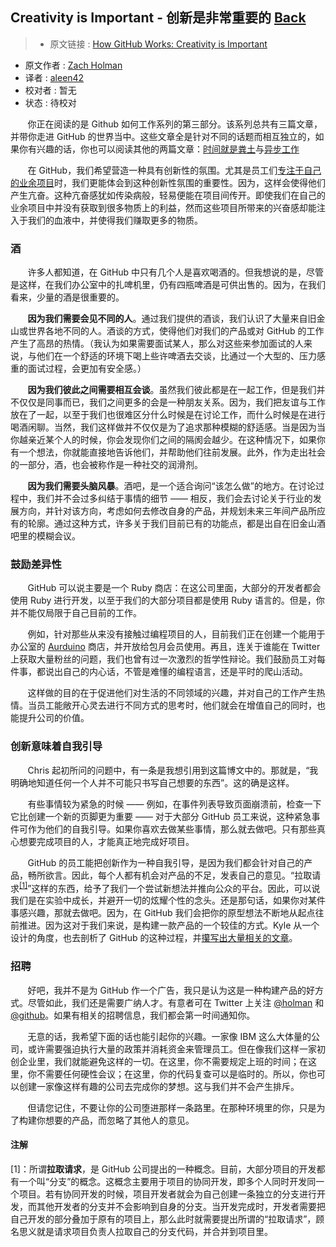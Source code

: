 ## Creativity is Important - 创新是非常重要的 [**Back**](./../translation.md)

> * 原文链接 : [How GitHub Works: Creativity is Important](https://zachholman.com/posts/how-github-works-creativity/)
* 原文作者 : [Zach Holman](https://zachholman.com/about)
* 译者 : [aleen42](https://github.com/aleen42) 
* 校对者 : 暂无
* 状态 : 待校对

&nbsp; &nbsp; &nbsp; &nbsp;你正在阅读的是 Github 如何工作系列的第三部分。该系列总共有三篇文章，并带你走进 GitHub 的世界当中。这些文章全是针对不同的话题而相互独立的，如果你有兴趣的话，你也可以阅读其他的两篇文章：[时间就是粪土](./../hours_are_bullshit/hours_are_bullshit.md)与[异步工作](./../be_asynchronous/be_asynchronous.md)

&nbsp; &nbsp; &nbsp; &nbsp;在 GitHub，我们希望营造一种具有创新性的氛围。尤其是员工们[专注于自己的业余项目](http://zachholman.com/posts/why-github-hacks-on-side-projects)时，我们更能体会到这种创新性氛围的重要性。因为，这样会使得他们产生亢奋。这种亢奋感犹如传染病般，轻易便能在项目间传开。即使我们在自己的业余项目中并没有获取到很多物质上的利益，然而这些项目所带来的兴奋感却能注入于我们的血液中，并使得我们赚取更多的物质。


### 酒

&nbsp; &nbsp; &nbsp; &nbsp;许多人都知道，在 GitHub 中只有几个人是喜欢喝酒的。但我想说的是，尽管是这样，在我们办公室中的扎啤机里，仍有四瓶啤酒是可供出售的。因为，在我们看来，少量的酒是很重要的。

&nbsp; &nbsp; &nbsp; &nbsp;**因为我们需要会见不同的人**。通过我们提供的酒谈，我们认识了大量来自旧金山或世界各地不同的人。酒谈的方式，使得他们对我们的产品或对 GitHub 的工作产生了高昂的热情。（我认为如果需要面试某人，那么对这些来参加面试的人来说，与他们在一个舒适的环境下喝上些许啤酒去交谈，比通过一个大型的、压力感重的面试过程，会更加有安全感。）

&nbsp; &nbsp; &nbsp; &nbsp;**因为我们彼此之间需要相互会谈**。虽然我们彼此都是在一起工作，但是我们并不仅仅是同事而已，我们之间更多的会是一种朋友关系。因为，我们把友谊与工作放在了一起，以至于我们也很难区分什么时候是在讨论工作，而什么时候是在进行喝酒闲聊。当然，我们这样做并不仅仅是为了追求那种模糊的舒适感。当是因为当你越亲近某个人的时候，你会发现你们之间的隔阂会越少。在这种情况下，如果你有一个想法，你就能直接地告诉他们，并帮助他们往前发展。此外，作为走出社会的一部分，酒，也会被称作是一种社交的润滑剂。

&nbsp; &nbsp; &nbsp; &nbsp;**因为我们需要头脑风暴**。酒吧，是一个适合询问“该怎么做”的地方。在讨论过程中，我们并不会过多纠结于事情的细节 —— 相反，我们会去讨论关于行业的发展方向，并针对该方向，考虑如何去修改自身的产品，并规划未来三年间产品所应有的轮廓。通过这种方式，许多关于我们目前已有的功能点，都是出自在旧金山酒吧里的模糊会议。

### 鼓励差异性

&nbsp; &nbsp; &nbsp; &nbsp;GitHub 可以说主要是一个 Ruby 商店：在这公司里面，大部分的开发者都会使用 Ruby 进行开发，以至于我们的大部分项目都是使用 Ruby 语言的。但是，你并不能仅局限于自己目前的工作。

&nbsp; &nbsp; &nbsp; &nbsp;例如，针对那些从来没有接触过编程项目的人，目前我们正在创建一个能用于办公室的 [Aurduino](https://www.arduino.cc/) 商店，并开放给包月会员使用。再且，连关于谁能在 Twitter 上获取大量粉丝的问题，我们也曾有过一次激烈的哲学性辩论。我们鼓励员工对每件事，都说出自己的内心话，不管是难懂的编程语言，还是平时的爬山活动。

&nbsp; &nbsp; &nbsp; &nbsp;这样做的目的在于促进他们对生活的不同领域的兴趣，并对自己的工作产生热情。当员工能敞开心灵去进行不同方式的思考时，他们就会在增值自己的同时，也能提升公司的价值。

### 创新意味着自我引导

&nbsp; &nbsp; &nbsp; &nbsp;Chris 起初所问的问题中，有一条是我想引用到这篇博文中的。那就是，“我明确地知道任何一个人并不可能只书写自己想要的东西”。这的确是这样。

&nbsp; &nbsp; &nbsp; &nbsp;有些事情较为紧急的时候 —— 例如，在事件列表导致页面崩溃前，检查一下它比创建一个新的页脚更为重要 —— 对于大部分 GitHub 员工来说，这种紧急事件可作为他们的自我引导。如果你喜欢去做某些事情，那么就去做吧。只有那些真心想要完成项目的人，才能真正地完成好项目。

&nbsp; &nbsp; &nbsp; &nbsp;GitHub 的员工能把创新作为一种自我引导，是因为我们都会针对自己的产品，畅所欲言。因此，每个人都有机会对产品的不足，发表自己的意见。“拉取请求<sup>[[1]](#comment1)</sup>”这样的东西，给予了我们一个尝试新想法并推向公众的平台。因此，可以说我们是在实验中成长，并避开一切的炫耀个性的念头。还是那句话，如果你对某件事感兴趣，那就去做吧。因为，在 GitHub 我们会把你的原型想法不断地从起点往前推进。因为这对于我们来说，是构建一款产品的一个较佳的方式。Kyle 从一个设计的角度，也去剖析了 GitHub 的这种过程，并[攥写出大量相关的文章](http://warpspire.com/posts/product-design/)。

### 招聘

&nbsp; &nbsp; &nbsp; &nbsp;好吧，我并不是为 GitHub 作一个广告，我只是认为这是一种构建产品的好方式。尽管如此，我们还是需要广纳人才。有意者可在 Twitter 上关注 [@holman](http://twitter.com/holman) 和 [@github](http://twitter.com/github)。如果有相关的招聘信息，我们都会第一时间通知你。

&nbsp; &nbsp; &nbsp; &nbsp;无意的话，我希望下面的话也能引起你的兴趣。一家像 IBM 这么大体量的公司，或许需要强迫执行大量的政策并消耗资金来管理员工。但在像我们这样一家初创企业里，我们就能避免这样的一切。在这里，你不需要规定上班的时间；在这里，你不需要任何硬性会议；在这里，你的代码复查可以是临时的。所以，你也可以创建一家像这样有趣的公司去完成你的梦想。这与我们并不会产生排斥。

&nbsp; &nbsp; &nbsp; &nbsp;但请您记住，不要让你的公司堕进那样一条路里。在那种环境里的你，只是为了构建你想要的产品，而忽略了其他人的意见。


#### 注解

<p id="comment1">[1]：所谓<strong>拉取请求</strong>，是 GitHub 公司提出的一种概念。目前，大部分项目的开发都有一个叫“分支”的概念。这概念主要用于项目的协同开发，即多个人同时开发同一个项目。若有协同开发的时候，项目开发者就会为自己创建一条独立的分支进行开发，而其他开发者的分支并不会影响到自身的分支。当开发完成时，开发者需要把自己开发的部分叠加于原有的项目上，那么此时就需要提出所谓的“拉取请求”，顾名思义就是请求项目负责人拉取自己的分支代码，并合并到项目里。</p>
